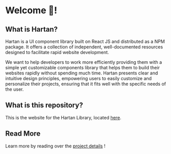 # Welcome 👋!

## What is Hartan?

Hartan is a UI component library built on React JS and distributed as a NPM package. It offers a collection of independent, well-documented resources designed to facilitate rapid website development.

We want to help developers to work more efficiently providing them with a simple yet customizable components library that helps them to build their websites rapidly without spending much time. Hartan presents clear and intuitive design principles, empowering users to easily customize and personalize their projects, ensuring that it fits well with the specific needs of the user.

## What is this repository?

This is the website for the Hartan Library, located [here](https://hartan.netlify.app).

## Read More

Learn more by reading over the [project details](https://github.com/akkshayTandon/react-hartan) !
